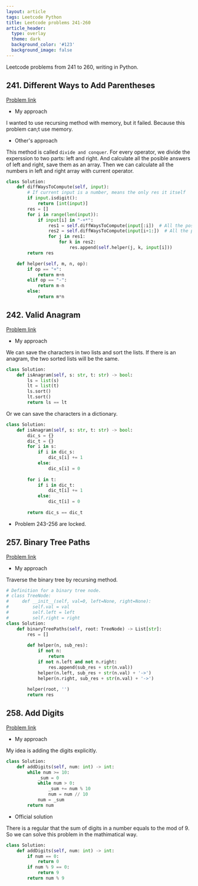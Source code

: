 ```yaml
---
layout: article
tags: Leetcode Python
title: Leetcode problems 241-260
article_header:
  type: overlay
  theme: dark
  background_color: '#123'
  background_image: false
---
```


Leetcode problems from 241 to 260, writing in Python.

<!--more-->

## 241. Different Ways to Add Parentheses

[Problem link](https://leetcode.com/problems/different-ways-to-add-parentheses/)

- My approach

I wanted to use recursing method with memory, but it failed. Because this problem can;t use memory.

- Other's approach

This method is called `divide and conquer`. For every operator, we divide the experssion to two parts: left and right. And calculate all the posible answers of left and right, 
save them as an array. Then we can calculate all the numbers in left and right array with current operator.

```python
class Solution:
    def diffWaysToCompute(self, input):
        # If current input is a number, means the only res it itself
        if input.isdigit():
            return [int(input)]
        res = []
        for i in range(len(input)):
            if input[i] in "-+*":
                res1 = self.diffWaysToCompute(input[:i])  # All the possible answer from left
                res2 = self.diffWaysToCompute(input[i+1:])  # All the possible answer from right
                for j in res1:
                    for k in res2:
                        res.append(self.helper(j, k, input[i]))
        return res

    def helper(self, m, n, op):
        if op == "+":
            return m+n
        elif op == "-":
            return m-n
        else:
            return m*n
```


## 242. Valid Anagram

[Problem link](https://leetcode.com/problems/valid-anagram/)

- My approach

We can save the characters in two lists and sort the lists. If there is an anagram, the two sorted lists will be the same.

```python
class Solution:
    def isAnagram(self, s: str, t: str) -> bool:
        ls = list(s)
        lt = list(t)
        ls.sort()
        lt.sort()
        return ls == lt
```

Or we can save the characters in a dictionary.

```python
class Solution:
    def isAnagram(self, s: str, t: str) -> bool:
        dic_s = {}
        dic_t = {}
        for i in s:
            if i in dic_s:
                dic_s[i] += 1
            else:
                dic_s[i] = 0
        
        for i in t:
            if i in dic_t:
                dic_t[i] += 1
            else:
                dic_t[i] = 0
        
        return dic_s == dic_t
```

- Problem 243-256 are locked.

## 257. Binary Tree Paths

[Problem link](https://leetcode.com/problems/binary-tree-paths/)

- My approach

Traverse the binary tree by recursing method.

```python
# Definition for a binary tree node.
# class TreeNode:
#     def __init__(self, val=0, left=None, right=None):
#         self.val = val
#         self.left = left
#         self.right = right
class Solution:
    def binaryTreePaths(self, root: TreeNode) -> List[str]:
        res = []
        
        def helper(n, sub_res):
            if not n:
                return
            if not n.left and not n.right:
                res.append(sub_res + str(n.val))
            helper(n.left, sub_res + str(n.val) + '->')
            helper(n.right, sub_res + str(n.val) + '->')
        
        helper(root, '')
        return res
```


## 258. Add Digits

[Problem link](https://leetcode.com/problems/add-digits/)

- My approach

My idea is adding the digits explicitly.

```python
class Solution:
    def addDigits(self, num: int) -> int:
        while num >= 10:
            _sum = 0
            while num > 0:
                _sum += num % 10
                num = num // 10
            num = _sum
        return num
```

- Official solution

There is a regular that the sum of digits in a number equals to the mod of 9. So we can solve this problem in the mathimatical way.

```python
class Solution:
    def addDigits(self, num: int) -> int:
        if num == 0:
            return 0
        if num % 9 == 0:
            return 9
        return num % 9
```

